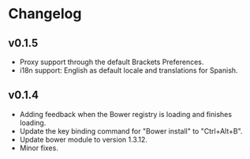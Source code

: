 # Changelog

## v0.1.5
* Proxy support through the default Brackets Preferences.
* i18n support: English as default locale and translations for Spanish.

## v0.1.4
* Adding feedback when the Bower registry is loading and finishes loading.
* Update the key binding command for "Bower install" to "Ctrl+Alt+B".
* Update bower module to version 1.3.12.
* Minor fixes.
